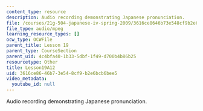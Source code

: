 ```yaml
---
content_type: resource
description: Audio recording demonstrating Japanese pronunciation.
file: /courses/21g-504-japanese-iv-spring-2009/3616ce8646b73e548cf9b2e6bcb6bee5_Lesson19A12.mp3
file_type: audio/mpeg
learning_resource_types: []
ocw_type: OCWFile
parent_title: Lesson 19
parent_type: CourseSection
parent_uid: 4c4bfa40-1b33-5dbf-1f49-d700b4b86b25
resourcetype: Other
title: Lesson19A12
uid: 3616ce86-46b7-3e54-8cf9-b2e6bcb6bee5
video_metadata:
  youtube_id: null
---
```

Audio recording demonstrating Japanese pronunciation.